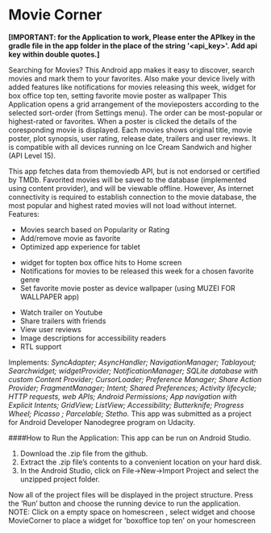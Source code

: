 # Movie Corner

**[IMPORTANT: for the Application to work, Please enter the APIkey in the gradle file in the app folder in the place of 
the string '&lt;api_key&gt;'. Add api key within double quotes.]**

Searching for Movies? This Android app makes it easy to discover, search movies and mark them to your favorites.  Also make your device lively with added features like notifications for movies releasing this week, widget for box office top ten, setting favorite movie poster as wallpaper
This Application opens a grid arrangement of the movieposters according to the selected sort-order (from Settings menu).
The order can be most-popular or highest-rated or favorites. When a poster is clicked the details of the coresponding movie is displayed. Each movies shows original title, movie poster, plot synopsis, user rating, release date, trailers and user reviews. 
It is compatible with all devices running on Ice Cream Sandwich and higher (API Level 15).

This app fetches data from themoviedb API, but is not endorsed or certified by TMDb. Favorited movies will be saved to the database (implemented using content provider), and will be viewable offline. However, As internet connectivity is required to establish connection to the movie database, the most popular and highest rated movies will not load without internet.
Features:
- Movies search based on Popularity or Rating
- Add/remove movie as favorite
- Optimized app experience for tablet
*  widget for topten box office hits to Home screen
*  Notifications for movies to be released this week for a chosen favorite genre
*  Set favorite movie poster as device wallpaper (using MUZEI FOR WALLPAPER app)
- Watch trailer on Youtube
- Share trailers with friends
- View user reviews
- Image descriptions for accessibility readers
- RTL support

Implements: _SyncAdapter; AsyncHandler; NavigationManager; Tablayout; Searchwidget; widgetProvider; NotificationManager; SQLite database with custom Content Provider; CursorLoader; Preference Manager; Share Action Provider; FragmentManager; Intent; Shared Preferences; Activity lifecycle; HTTP requests, web APIs; Android Permissions; App navigation with Explicit Intents; GridView; ListView; Accessibility; Butterknife; Progress Wheel; Picasso ; Parcelable; Stetho._
This app was submitted as a project for Android Developer Nanodegree program on Udacity.

####How to Run the Application: 
This app can be run on Android Studio. 

1. Download the .zip file from the github. 
2. Extract the .zip file’s contents to a convenient location on your hard disk. 
3. In the Android Studio, click on File->New->Import Project and select the unzipped project folder. 

Now all of the project files will be displayed in the project structure. Press the ‘Run’ button and choose the 
running device to run the application.
NOTE: Click on a empty space on homescreen , select widget and choose MovieCorner to place a widget for 'boxoffice top ten' on your homescreen
